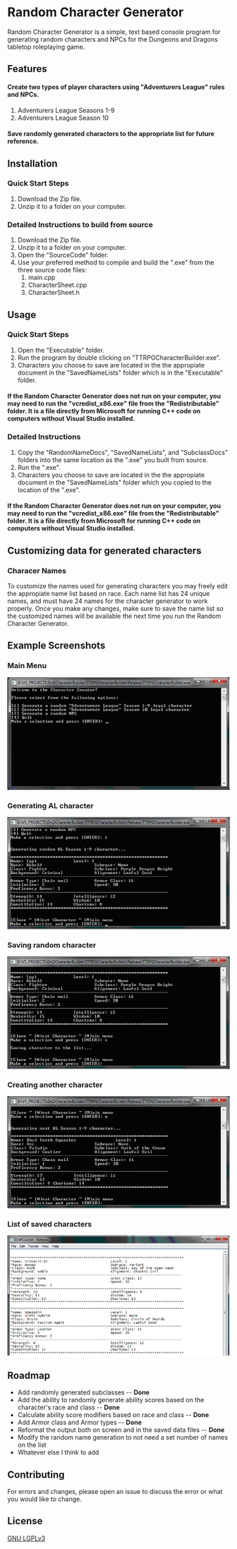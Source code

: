 # Random Character Generator
Random Character Generator is a simple, text based console program for generating random characters and NPCs for the Dungeons and Dragons tabletop roleplaying game. 

## Features
#### Create two types of player characters using "Adventurers League" rules and NPCs. 
1. Adventurers League Seasons 1-9
2. Adventurers League Season 10

#### Save randomly generated characters to the appropriate list for future reference.

## Installation

### Quick Start Steps
1. Download the Zip file.
2. Unzip it to a folder on your computer.

### Detailed Instructions to build from source
1. Download the Zip file.
2. Unzip it to a folder on your computer.
3. Open the "SourceCode" folder.
4. Use your preferred method to compile and build the ".exe" from the three source code files:
   1. main.cpp
   2. CharacterSheet.cpp
   3. CharacterSheet.h

## Usage

### Quick Start Steps
1. Open the "Executable" folder.
2. Run the program by double clicking on "TTRPGCharacterBuilder.exe".
3. Characters you choose to save are located in the the appropiate document in the "SavedNameLists" folder which is in the "Executable" folder.

#### If the Random Character Generator does not run on your computer, you may need to run the "vcredist_x86.exe" file from the "Redistributable" folder. It is a file directly from Microsoft for running C++ code on computers without Visual Studio installed.


### Detailed Instructions 
1. Copy the "RandomNameDocs", "SavedNameLists", and "SubclassDocs" folders into the same location as the ".exe" you built from source.
2. Run the ".exe".
3. Characters you choose to save are located in the the appropiate document in the "SavedNameLists" folder which you copied to the location of the ".exe".

#### If the Random Character Generator does not run on your computer, you may need to run the "vcredist_x86.exe" file from the "Redistributable" folder. It is a file directly from Microsoft for running C++ code on computers without Visual Studio installed.

## Customizing data for generated characters

### Characer Names
To customize the names used for generating characters you may freely edit the appropiate name list based on race. Each name list has 24 unique names, and must have 24 names for the character generator to work properly. Once you make any changes, make sure to save the name list so the customized names will be available the next time you run the Random Character Generator.

## Example Screenshots
### Main Menu
![Main Menu](https://github.com/JonStarritt/RandomCharacterGenerator/blob/main/ReadmeImages/MainMenu.png)

### Generating AL character
![AL Character](https://github.com/JonStarritt/RandomCharacterGenerator/blob/main/ReadmeImages/ALCharacter20201108.png)

### Saving random character
![Save Character](https://github.com/JonStarritt/RandomCharacterGenerator/blob/main/ReadmeImages/SaveCharacter20201108.png)

### Creating another character
![Next Character](https://github.com/JonStarritt/RandomCharacterGenerator/blob/main/ReadmeImages/NextCharacter20201108.png)

### List of saved characters
![Character List](https://github.com/JonStarritt/RandomCharacterGenerator/blob/main/ReadmeImages/CharacterList20201108.png)

## Roadmap
* Add randomly generated subclasses -- **Done**
* Add the ability to randomly generate ability scores based on the character's race and class -- **Done**
* Calculate ability score modifiers based on race and class -- **Done**
* Add Armor class and Armor types -- **Done**
* Reformat the output both on screen and in the saved data files -- **Done**
* Modify the random name generation to not need a set number of names on the list
* Whatever else I think to add

## Contributing
For errors and changes, please open an issue to discuss the error or what you would like to change.

## License
[GNU LGPLv3](https://choosealicense.com/licenses/lgpl-3.0/)
